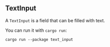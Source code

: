 ## TextInput

A `TextInput` is a field that can be filled with text.

You can run it with `cargo run`:
```
cargo run --package text_input
```

[`main`]: src/main.rs

